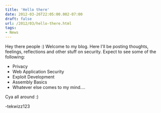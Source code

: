```yaml
---
title: 'Hello there'
date: 2012-03-26T22:05:00.002-07:00
draft: false
url: /2012/03/hello-there.html
tags: 
- News
---
```


Hey there people :) Welcome to my blog. Here I'll be posting thoughts, feelings, reflections and other stuff on security. Expect to see some of the following:



*   Privacy
*   Web Application Security
*   Exploit Development
*   Assembly Basics
*   Whatever else comes to my mind....

Cya all around :)



\-tekwizz123